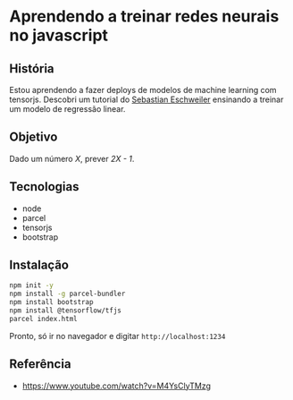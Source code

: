 # Aprendendo a treinar redes neurais no javascript

## História
Estou aprendendo a fazer deploys de modelos de machine learning com tensorjs. Descobri um tutorial do [Sebastian Eschweiler](https://medium.com/codingthesmartway-com-blog/tensorflow-js-crash-course-machine-learning-for-the-web-getting-started-50694a575238) ensinando a treinar um modelo de regressão linear. 

## Objetivo
Dado um número <i>X</i>, prever <i>2X - 1</i>.

## Tecnologias
- node
- parcel
- tensorjs
- bootstrap

## Instalação
```bash
npm init -y
npm install -g parcel-bundler
npm install bootstrap
npm install @tensorflow/tfjs
parcel index.html
```
Pronto, só ir no navegador e digitar `http://localhost:1234`

## Referência
- https://www.youtube.com/watch?v=M4YsClyTMzg
